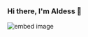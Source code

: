 ### Hi there, I'm Aldess 👋

![embed image]([http://url/to/img.png](https://aldess.is-a.dev/img/embed.png)https://aldess.is-a.dev/img/embed.png)
